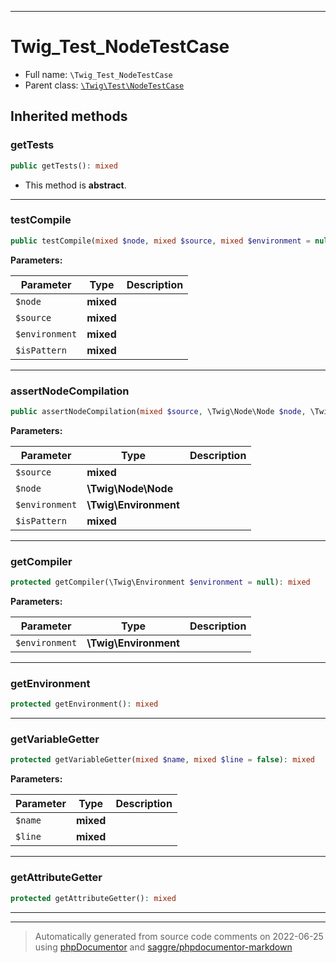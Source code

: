 ***

# Twig_Test_NodeTestCase





* Full name: `\Twig_Test_NodeTestCase`
* Parent class: [`\Twig\Test\NodeTestCase`](./Twig/Test/NodeTestCase.md)






## Inherited methods


### getTests



```php
public getTests(): mixed
```




* This method is **abstract**.






***

### testCompile



```php
public testCompile(mixed $node, mixed $source, mixed $environment = null, mixed $isPattern = false): mixed
```








**Parameters:**

| Parameter | Type | Description |
|-----------|------|-------------|
| `$node` | **mixed** |  |
| `$source` | **mixed** |  |
| `$environment` | **mixed** |  |
| `$isPattern` | **mixed** |  |




***

### assertNodeCompilation



```php
public assertNodeCompilation(mixed $source, \Twig\Node\Node $node, \Twig\Environment $environment = null, mixed $isPattern = false): mixed
```








**Parameters:**

| Parameter | Type | Description |
|-----------|------|-------------|
| `$source` | **mixed** |  |
| `$node` | **\Twig\Node\Node** |  |
| `$environment` | **\Twig\Environment** |  |
| `$isPattern` | **mixed** |  |




***

### getCompiler



```php
protected getCompiler(\Twig\Environment $environment = null): mixed
```








**Parameters:**

| Parameter | Type | Description |
|-----------|------|-------------|
| `$environment` | **\Twig\Environment** |  |




***

### getEnvironment



```php
protected getEnvironment(): mixed
```











***

### getVariableGetter



```php
protected getVariableGetter(mixed $name, mixed $line = false): mixed
```








**Parameters:**

| Parameter | Type | Description |
|-----------|------|-------------|
| `$name` | **mixed** |  |
| `$line` | **mixed** |  |




***

### getAttributeGetter



```php
protected getAttributeGetter(): mixed
```











***


***
> Automatically generated from source code comments on 2022-06-25 using [phpDocumentor](http://www.phpdoc.org/) and [saggre/phpdocumentor-markdown](https://github.com/Saggre/phpDocumentor-markdown)

